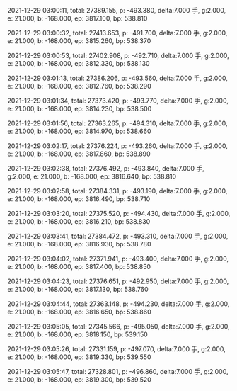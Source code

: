 2021-12-29 03:00:11, total: 27389.155, p: -493.380, delta:7.000 手, g:2.000, e: 21.000, b: -168.000, ep: 3817.100, bp: 538.810

2021-12-29 03:00:32, total: 27413.653, p: -491.700, delta:7.000 手, g:2.000, e: 21.000, b: -168.000, ep: 3815.260, bp: 538.370

2021-12-29 03:00:53, total: 27402.908, p: -492.710, delta:7.000 手, g:2.000, e: 21.000, b: -168.000, ep: 3812.330, bp: 538.130

2021-12-29 03:01:13, total: 27386.206, p: -493.560, delta:7.000 手, g:2.000, e: 21.000, b: -168.000, ep: 3812.760, bp: 538.290

2021-12-29 03:01:34, total: 27373.420, p: -493.770, delta:7.000 手, g:2.000, e: 21.000, b: -168.000, ep: 3814.230, bp: 538.500

2021-12-29 03:01:56, total: 27363.265, p: -494.310, delta:7.000 手, g:2.000, e: 21.000, b: -168.000, ep: 3814.970, bp: 538.660

2021-12-29 03:02:17, total: 27376.224, p: -493.260, delta:7.000 手, g:2.000, e: 21.000, b: -168.000, ep: 3817.860, bp: 538.890

2021-12-29 03:02:38, total: 27376.492, p: -493.840, delta:7.000 手, g:2.000, e: 21.000, b: -168.000, ep: 3816.640, bp: 538.810

2021-12-29 03:02:58, total: 27384.331, p: -493.190, delta:7.000 手, g:2.000, e: 21.000, b: -168.000, ep: 3816.490, bp: 538.710

2021-12-29 03:03:20, total: 27375.520, p: -494.430, delta:7.000 手, g:2.000, e: 21.000, b: -168.000, ep: 3816.210, bp: 538.830

2021-12-29 03:03:41, total: 27384.472, p: -493.310, delta:7.000 手, g:2.000, e: 21.000, b: -168.000, ep: 3816.930, bp: 538.780

2021-12-29 03:04:02, total: 27371.941, p: -493.400, delta:7.000 手, g:2.000, e: 21.000, b: -168.000, ep: 3817.400, bp: 538.850

2021-12-29 03:04:23, total: 27376.651, p: -492.950, delta:7.000 手, g:2.000, e: 21.000, b: -168.000, ep: 3817.130, bp: 538.760

2021-12-29 03:04:44, total: 27363.148, p: -494.230, delta:7.000 手, g:2.000, e: 21.000, b: -168.000, ep: 3816.650, bp: 538.860

2021-12-29 03:05:05, total: 27345.566, p: -495.050, delta:7.000 手, g:2.000, e: 21.000, b: -168.000, ep: 3818.150, bp: 539.150

2021-12-29 03:05:26, total: 27331.159, p: -497.070, delta:7.000 手, g:2.000, e: 21.000, b: -168.000, ep: 3819.330, bp: 539.550

2021-12-29 03:05:47, total: 27328.801, p: -496.860, delta:7.000 手, g:2.000, e: 21.000, b: -168.000, ep: 3819.300, bp: 539.520